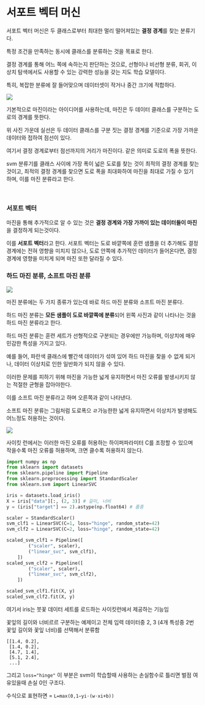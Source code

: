 # 서포트 벡터 머신

서포트 벡터 머신은 두 클래스로부터 최대한 멀리 떨어져있는 **결정 경계**를 찾는 분류기다.

특정 조건을 만족하는 동시에 클래스를 분류하는 것을 목표로 한다.

결정 경계를 통해 어느 쪽에 속하는지 판단하는 것으로, 선형이나 비선형 분류, 회귀, 이상치 탐색에서도 사용할 수 있는 강력한 성능을 갖는 지도 학습 모델이다.

특히, 복잡한 분류에 잘 들어맞으며 데이터셋이 작거나 중간 크기에 적합하다.

![](https://img1.daumcdn.net/thumb/R1280x0/?scode=mtistory2&fname=https%3A%2F%2Fblog.kakaocdn.net%2Fdna%2FdAu6hf%2FbtrcA1Z8wIF%2FAAAAAAAAAAAAAAAAAAAAAFT2-x_gdlbA1kNYkGwMd1SzztTstPGDt1iXwxxITqjf%2Fimg.png%3Fcredential%3DyqXZFxpELC7KVnFOS48ylbz2pIh7yKj8%26expires%3D1761922799%26allow_ip%3D%26allow_referer%3D%26signature%3DJIQ1LrJsYcgMKyZony1IusWvH2M%253D)

기본적으로 마진이라는 아이디어를 사용하는데, 마진은 두 데이터 클래스를 구분하는 도로의 경계를 뜻한다.

위 사진 가운데 실선은 두 데이터 클래스를 구분 짓는 결정 경계를 기준으로 가장 가까운 데이터와 접하여 점선이 있다.

여기서 결정 경계로부터 점선까지의 거리가 마진이다. 같은 의미로 도로의 폭을 뜻한다.

svm 분류기를 클래스 사이에 가장 폭이 넓은 도로를 찾는 것이 최적의 결정 경계를 찾는것이고, 최적의 결정 경계를 찾으면 도로 폭을 최대화하여 마진을 최대로 가질 수 있기 하며, 이를 마진 분류라고 한다.

<br>

### 서포트 벡터

마진을 통해 추가적으로 알 수 있는 것은 **결정 경계와 가장 가까이 있는 데이터들이 마진**을 결정하게 되는것이다.

이를 **서포트 벡터**라고 한다. 서포트 벡터는 도로 바깥쪽에 훈련 샘플을 더 추가해도 결정 경계에는 전혀 영향을 미치지 않으나, 도로 안쪽에 추가적인 데이터가 들어온다면, 결정 경계에 영향을 미치게 되며 마진 또한 달라질 수 있다.

### 하드 마진 분류, 소프트 마진 분류

![](https://img1.daumcdn.net/thumb/R1280x0/?scode=mtistory2&fname=https%3A%2F%2Fblog.kakaocdn.net%2Fdna%2FdUJm9s%2Fbtrctx0u5QX%2FAAAAAAAAAAAAAAAAAAAAAB80mCRE0nDSxaCNZ94aMD_jGNEpHDO6dtcXFXwQj_rt%2Fimg.png%3Fcredential%3DyqXZFxpELC7KVnFOS48ylbz2pIh7yKj8%26expires%3D1761922799%26allow_ip%3D%26allow_referer%3D%26signature%3Dtsfvoxeng5xC%252BzAvzmTpDN2vkXg%253D)

마진 분류에는 두 가지 종류가 있는데 바로 하드 마진 분류와 소프트 마진 분류다.

하드 마진 분류는 **모든 샘플이 도로 바깥쪽에 분류**되어 왼쪽 사진과 같이 나타나는 것을 하드 마진 분류라고 한다.

하드 마진 분류는 훈련 세트가 선형적으로 구분되는 경우에만 가능하며, 이상치에 매우 민감한 특성을 가지고 있다.

예를 들어, 파란색 클래스에 빨간색 데이터가 섞여 있어 하드 마진을 찾을 수 없게 되거나, 데이터 이상치로 인한 일반화가 되지 않을 수 있다.

이러한 문제를 피하기 위해 마진을 가능한 넓게 유지하면서 마진 오류를 발생시키지 않는 적절한 균형을 잡아야한다.

이를 소프트 마진 분류라고 하며 오른쪽과 같이 나타낸다.

소프트 마진 분류는 그림처럼 도로폭으 ㄹ가능한한 넓게 유지하면서 이상치가 발생해도 어느정도 허용하는 것이다.

![](https://img1.daumcdn.net/thumb/R1280x0/?scode=mtistory2&fname=https%3A%2F%2Fblog.kakaocdn.net%2Fdna%2FblTXtv%2FbtrczdAmifH%2FAAAAAAAAAAAAAAAAAAAAACsGMqXSlePVwPcfoBmDmkckfGyQ_OkiO3rzWPbrHzQt%2Fimg.png%3Fcredential%3DyqXZFxpELC7KVnFOS48ylbz2pIh7yKj8%26expires%3D1761922799%26allow_ip%3D%26allow_referer%3D%26signature%3DPLTYTcCtEnj814Mo10G9fQZGCMM%253D)

사이킷 런에서는 이러한 마진 오류를 허용하는 하이퍼파라미터 C를 조정할 수 있으며 작을수록 마진 오류를 허용하며, 크면 클수록 허용하지 않는다.

```py
import numpy as np
from sklearn import datasets
from sklearn.pipeline import Pipeline
from sklearn.preprocessing import StandardScaler
from sklearn.svm import LinearSVC

iris = datasets.load_iris()
X = iris["data"][:, (2, 3)] # 길이, 너비
y = (iris["target"] == 2).astype(np.float64) # 품종

scaler = StandardScaler()
svm_clf1 = LinearSVC(C=1, loss="hinge", random_state=42)
svm_clf2 = LinearSVC(C=2, loss="hinge", random_state=42) 

scaled_svm_clf1 = Pipeline([
        ("scaler", scaler),
        ("linear_svc", svm_clf1),
    ])
scaled_svm_clf2 = Pipeline([
        ("scaler", scaler),
        ("linear_svc", svm_clf2),
    ])

scaled_svm_clf1.fit(X, y)
scaled_svm_clf2.fit(X, y)
```

여기서 iris는 붓꽃 데이터 세트를 로드하는 사이킷런에서 제공하는 기능임

꽃잎의 길이와 너비르르 구분하는 예제이고 전체 입력 데이터중 2, 3 (4개 특성중 2번 꽃잎 길이와 꽃잎 너비)를 선택해서 분류함

```
[[1.4, 0.2],
 [1.4, 0.2],
 [4.7, 1.4],
 [5.1, 2.4],
 ...]
```

그리고 `loss="hinge"` 이 부분은 svm이 학습할때 사용하는 손실함수로 틀리면 벌점 여유있을때 손실 0인 구조다.

수식으로 표현하면 = `L=max(0,1−yi​⋅(w⋅xi​+b))`
